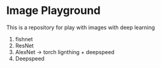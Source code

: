 # Image Playground

This is a repository for play with images with deep learning

1. fishnet
2. ResNet
3. AlexNet $\to$ torch lignthing + deepspeed
4. Deepspeed
